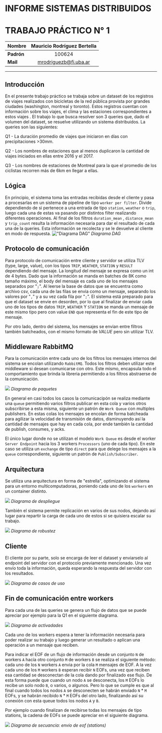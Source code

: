 # INFORME SISTEMAS DISTRIBUIDOS
# TRABAJO PRÁCTICO N° 1

| **Nombre** | Mauricio Rodríguez Bertella |
| ---------- | :-------------------------: |
| **Padrón** |           100624            |
| **Mail**   |    mrodriguezb@fi.uba.ar    |

---

## Introducción
En el presente trabajo práctico se trabaja sobre un dataset de los registros de viajes
realizados con bicicletas de la red pública provista por grandes ciudades (washington, montreal y toronto).
Estos registros cuentan con información sobre los viajes, el clima y las estaciones correspondientes a estos viajes
. El trabajo lo que busca resolver son 3 queries que, dado el volumen del
dataset, se resuelve utilizando un sistema distribuidos.
La queries son las siguientes:

Q1 - La duración promedio de viajes que iniciaron en días con
precipitaciones >30mm.

Q2 - Los nombres de estaciones que al menos duplicaron la cantidad de
viajes iniciados en ellas entre 2016 y el 2017.

Q3 - Los nombres de estaciones de Montreal para la que el promedio de
los ciclistas recorren más de 6km en llegar a ellas.

## Lógica

En principio, el sistema toma las entradas recibidas desde el cliente y pasa
a procesarlas en un sistema de pipeline de tipo `worker per filter`.
Divide dependiendo de si pertenece a una entrada de tipo `station`, `weather` o `trip`, luego
cada una de estas va pasando por distintos filter realizando diferentes operaciones.
Al final de los filtros `duration_mean` , `distance_mean` y `trip_count` resulta la
información necesaria para dar el resultado de cada una de la queries. Esta información se recolecta
y se le devuelve al cliente en modo de respuesta.
!["Diagrama DAG"](./diagrams/DAG.jpg)
*Diagrama DAG*

## Protocolo de comunicación

Para protocolo de comunicación entre cliente y servidor se utiliza TLV (type, large, value),
con los tipos `TRIP`, `WEATHER`, `STATION` y `RESULT` dependiendo del mensaje.
La longitud del mensaje se expresa como un int de 4 bytes. Dado que la información se manda en batches de 8K
como tamaño máximo, el body del mensaje es cada uno de los mensajes separados por "`;`". Al leerse la base de datos
que se encuentra como archivo csv, cada una de las filas se envia como un mensaje, separando los valores por "`,`" y a su vez
cada fila por "`;`". El sistema está preparado para que el dataset se envie en desorden, por lo que
al finalizar de enviar cada uno de los tipos de datos `TRIP`, `WEATHER` Y `STATION`
se manda un mensaje de este mismo tipo pero con value `END` que representa el fin de este tipo de mensaje.

Por otro lado, dentro del sistema, los mensajes se envian entre filtros también batcheados, con el mismo formato de _VALUE_
pero sin utilizar TLV.

## Middleware RabbitMQ

Para la comunicación entre cada uno de los filtros los mensajes internos del sistema
se encolan utilizando `RabbitMQ`. Todos los filtros deben utilizar este middleware
si desean comunicarse con otro. Este mismo, encapsula todo el comportamiento que brinda la libreria
permitiendo a los filtros abstraerse de la comunicación.

![](./diagrams/Paquetes.jpg)
*Diagrama de paquetes*

En general en casi todos los casos la comunicacipón se realiza mediante una `queue`
permitiendo varios filtros publicar en esta cola y varios otros subscribirse a esta misma, siguiente
un patrón de `Work Queue` con multiples publishers. En estas colas los mensajes se encolan de forma batcheada para 
agilizar la velocidad de transmisión de datos, disminuyendo así la cantidad de mensajes que hay en cada cola, por ende
también la cantidad de publish, consumes, y acks.

El único lugar donde no se utilizan el modelo `Work Queue` es desde el worker
`Server Endpoint` hacia los 3 workers `Processors` (uno de cada tipo).
En este caso se utiliza un `exchange` de tipo `direct` para que delege los mensajes
a la `queue` correspondiente, siguiente un patrón de `Publish/Subscriber`.

## Arquitectura
Se utiliza una arquitectura en forma de "estrella", optimizando el sistema para un entorno multicomputadoras, poniendo cada uno de los `workers`
en un container distinto.

![](./diagrams/Despliegue.jpg)
*Diagrama de despliegue*

También el sistema permite replicación en varios de sus nodos, dejando así lugar
para repartir la carga de cada uno de estos si se quisiera escalar
su trabajo.

![](./diagrams/Robustez.jpg)
*Diagrama de robustez*

## Cliente
El cliente por su parte, solo se encarga de leer el dataset y enviarselo al endpoint del servidor con el protocolo previamente mencionado. Una vez envío toda la información, queda esperando la respuesta del servidor con los resultados.

![](./diagrams/Casos%20de%20uso.jpg)
*Diagrama de casos de uso*


## Fin de comunicación entre workers
Para cada una de las queries se genera un flujo de datos que se puede apreciar
por ejemplo para la Q1 en el siguiente diagrama.

![](./diagrams/Actividades.jpg)
*Diagrama de activadades*

Cada uno de los workers espera a tener la información necesaria para poder
realizar su trabajo y luego generar un resultado o aplican una operación a un
mensaje que reciben.

Para indicar el EOF de un flujo de información desde un conjunto `N` de workers `A` 
hacía otro conjunto `M` de workers `B` se realiza el siguiente método:
cada uno de los `N` workers `A` envia por la cola `M` mensajes de EOF. A la vez
cada uno de los `M` workers `B` esperan recibir `N` EOFs, una vez que reciben esa cantidad
se desconectan de la cola dando por finalizado ese flujo. De esta forma
puede que cuando un nodo `A` se desconecta, los `M` EOFs lo recibe un solo nodo `B`, 
o varios, o algunos. Pero lo que se cumple es que al final cuando todos los nodos `A`
se desconecten se habrán enviado `N` * `M` EOFs, y se habrán recibido `N` * `M` EOFs
del otro lado, finalizando así su conexión con esta queue todos los nodos `A` y `B`. 

Por ejemplo cuando finalizan de recibirse todas los mensajes de tipo stations, la cadena de EOFs se puede apreciar en el siguiente diagrama.

![](./diagrams/Secuencia.jpg)
*Diagrama de secuancia: envio de eof (stations)*
